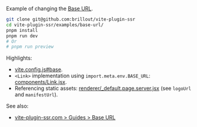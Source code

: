 Example of changing the [Base URL](https://vite-plugin-ssr.com/base-url).

```bash
git clone git@github.com:brillout/vite-plugin-ssr
cd vite-plugin-ssr/examples/base-url/
pnpm install
pnpm run dev
# Or
# pnpm run preview
```

Highlights:
 - [vite.config.js#base](vite.config.js).
 - `<Link>` implementation using `import.meta.env.BASE_URL`: [components/Link.jsx](components/Link.jsx).
 - Referencing static assets: [renderer/_default.page.server.jsx](renderer/_default.page.server.jsx) (see `logoUrl` and `manifestUrl`).

See also:
 - [vite-plugin-ssr.com > Guides > Base URL](https://vite-plugin-ssr.com/base-url)
